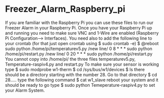 # Freezer_Alarm_Raspberry_pi
If you are familiar with the Raspberry Pi you can use these files to run our Freezer Alarm in your Raspberry Pi. 
Once you have your Raspberry Pi up and running you need to make sure VNC and 1-Wire are enabled (Raspberry Pi Configuration--> Interfaces).
You need also to add the following line to your crontab (for that just open crontab using $ sudo crontab -e)
$ @reboot sudo python /home/pi/temperaturev5.py
/new line/
0 8 * * * sudo python /home/pi/restart.py
/new line/
0 20 * * * sudo python /home/pi/restart.py
You cannot copy into /home/pi/ the three files temperaturev5.py, Temperature-raspiv4.py and restart.py
To make sure your sensor is working type
$ sudo modprobe w1-therm
$ cd /sys/bus/w1/devices
$ ls
there should be a directory starting with the number 28. Go to that directory
$ cd 28.....
type the following command
$ cat w1_slave
reboot your system and it should be ready to go
type 
$ sudo python Temeperature-raspiv4.py to set your Alarm System.

